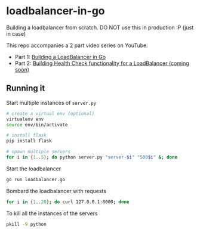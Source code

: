 # loadbalancer-in-go

Building a loadbalancer from scratch. DO NOT use this in production :P (just in case)

This repo accompanies a 2 part video series on YouTube:

- Part 1: [Building a LoadBalancer in Go](https://youtu.be/4i7_5NE6tlM)
- Part 2: [Building Health Check functionality for a LoadBalancer (coming soon)]()

## Running it

Start multiple instances of `server.py`

```bash
# create a virtual env (optional)
virtualenv env
source env/bin/activate

# install flask
pip install flask

# spawn multiple servers
for i in {1..5}; do python server.py "server-$i" "500$i" &; done
```

Start the loadbalancer

```bash
go run loadbalancer.go
```

Bombard the loadbalancer with requests

```bash
for i in {1..20}; do curl 127.0.0.1:8000; done
```

To kill all the instances of the servers

```bash
pkill -9 python
```
